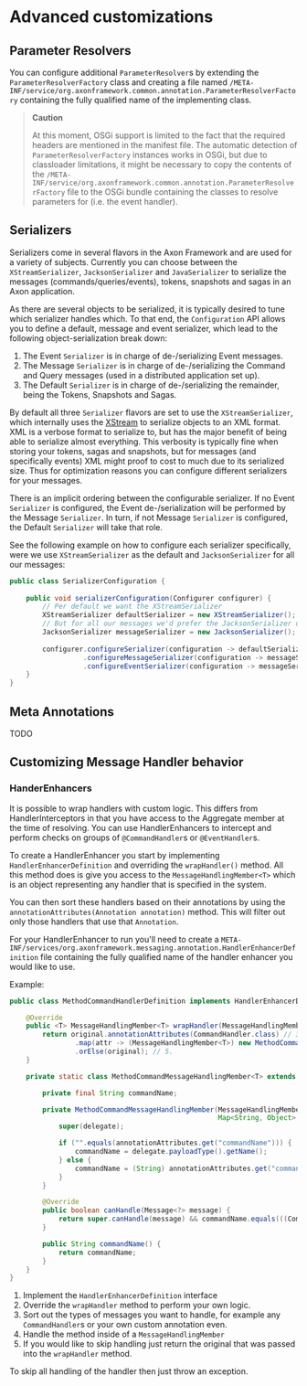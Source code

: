 # Advanced customizations

## Parameter Resolvers

You can configure additional `ParameterResolver`s by extending the `ParameterResolverFactory` class and creating a file named `/META-INF/service/org.axonframework.common.annotation.ParameterResolverFactory` containing the fully qualified name of the implementing class.

> **Caution**
>
> At this moment, OSGi support is limited to the fact that the required headers are mentioned in the manifest file. The automatic detection of `ParameterResolverFactory` instances works in OSGi, but due to classloader limitations, it might be necessary to copy the contents of the `/META-INF/service/org.axonframework.common.annotation.ParameterResolverFactory` file to the OSGi bundle containing the classes to resolve parameters for \(i.e. the event handler\).

## Serializers

Serializers come in several flavors in the Axon Framework and are used for a variety of subjects. Currently you can choose between the `XStreamSerializer`, `JacksonSerializer` and `JavaSerializer` to serialize the messages (commands/queries/events), tokens, snapshots and sagas in an Axon application. 

As there are several objects to be serialized, it is typically desired to tune which serializer handles which. To that end, the `Configuration` API allows you to define a default, message and event serializer, which lead to the following object-serialization break down:

1. The Event `Serializer` is in charge of de-/serializing Event messages.
2. The Message `Serializer` is in charge of de-/serializing the Command and Query messages (used in a distributed application set up). 
3. The Default `Serializer` is in charge of de-/serializing the remainder, being the Tokens, Snapshots and Sagas.

By default all three `Serializer` flavors are set to use the `XStreamSerializer`, which internally uses the [XStream](http://x-stream.github.io/) to serialize objects to an XML format. XML is a verbose format to serialize to, but has the major benefit of being able to serialize almost everything. This verbosity is typically fine when storing your tokens, sagas and snapshots, but for messages (and specifically events) XML might proof to cost to much due to its serialized size. Thus for optimization reasons you can configure different serializers for your messages. 

There is an implicit ordering between the configurable serializer. If no Event `Serializer` is configured, the Event de-/serialization will be performed by the Message `Serializer`. In turn, if not Message `Serializer` is configured, the Default `Serializer` will take that role.

See the following example on how to configure each serializer specifically, were we use `XStreamSerializer` as the default and `JacksonSerializer` for all our messages: 

```java
public class SerializerConfiguration {
    
    public void serializerConfiguration(Configurer configurer) {
        // Per default we want the XStreamSerializer
        XStreamSerializer defaultSerializer = new XStreamSerializer();
        // But for all our messages we'd prefer the JacksonSerializer due to JSON its smaller format
        JacksonSerializer messageSerializer = new JacksonSerializer();
        
        configurer.configureSerializer(configuration -> defaultSerializer)
                  .configureMessageSerializer(configuration -> messageSerializer)
                  .configureEventSerializer(configuration -> messageSerializer);
    }
}

```

## Meta Annotations

TODO

## Customizing Message Handler behavior

### HanderEnhancers

It is possible to wrap handlers with custom logic. This differs from HandlerInterceptors in that you have access to the Aggregate member at the time of resolving.
You can use HandlerEnhancers to intercept and perform checks on groups of `@CommandHandler`s or `@EventHandler`s. 

To create a HandlerEnhancer you start by implementing `HandlerEnhancerDefinition` and overriding the `wrapHandler()` method. 
All this method does is give you access to the `MessageHandlingMember<T>` which is an object representing any handler that is specified in the system. 

You can then sort these handlers based on their annotations by using the `annotationAttributes(Annotation annotation)` method. This will filter out only those handlers that use that `Annotation`.

For your HandlerEnhancer to run you'll need to create a `META-INF/services/org.axonframework.messaging.annotation.HandlerEnhancerDefinition` file containing
the fully qualified name of the handler enhancer you would like to use.

Example:

```java
public class MethodCommandHandlerDefinition implements HandlerEnhancerDefinition { // 1.

    @Override
    public <T> MessageHandlingMember<T> wrapHandler(MessageHandlingMember<T> original) { // 2.
        return original.annotationAttributes(CommandHandler.class) // 3.
                .map(attr -> (MessageHandlingMember<T>) new MethodCommandMessageHandlingMember(original, attr))
                .orElse(original); // 5.
    }

    private static class MethodCommandMessageHandlingMember<T> extends WrappedMessageHandlingMember<T>{

        private final String commandName;

        private MethodCommandMessageHandlingMember(MessageHandlingMember<T> delegate,
                                                   Map<String, Object> annotationAttributes) {
            super(delegate);

            if ("".equals(annotationAttributes.get("commandName"))) {
                commandName = delegate.payloadType().getName();
            } else {
                commandName = (String) annotationAttributes.get("commandName");
            }
        }

        @Override
        public boolean canHandle(Message<?> message) {
            return super.canHandle(message) && commandName.equals(((CommandMessage) message).getCommandName()); // 4.
        }

        public String commandName() {
            return commandName;
        }
    }
}
```

1. Implement the `HandlerEnhancerDefinition` interface
2. Override the `wrapHandler` method to perform your own logic.
3. Sort out the types of messages you want to handle, for example any `CommandHandler`s or your own custom annotation even.
4. Handle the method inside of a `MessageHandlingMember`
5. If you would like to skip handling just return the original that was passed into the `wrapHandler` method.

To skip all handling of the handler then just throw an exception.

